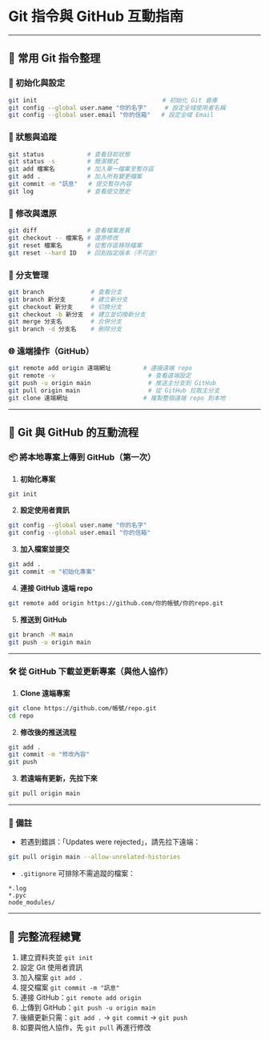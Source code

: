 # Git 指令與 GitHub 互動指南

---

## 🧰 常用 Git 指令整理

### 🔧 初始化與設定

```bash
git init                                   # 初始化 Git 倉庫
git config --global user.name "你的名字"     # 設定全域使用者名稱
git config --global user.email "你的信箱"   # 設定全域 Email
```

### 📁 狀態與追蹤

```bash
git status            # 查看目前狀態
git status -s         # 簡潔模式
git add 檔案名         # 加入單一檔案至暫存區
git add .             # 加入所有變更檔案
git commit -m "訊息"   # 提交暫存內容
git log               # 查看提交歷史
```

### 📝 修改與還原

```bash
git diff              # 查看檔案差異
git checkout -- 檔案名 # 還原修改
git reset 檔案名       # 從暫存區移除檔案
git reset --hard ID   # 回到指定版本（不可逆）
```

### 🌿 分支管理

```bash
git branch             # 查看分支
git branch 新分支       # 建立新分支
git checkout 新分支     # 切換分支
git checkout -b 新分支  # 建立並切換新分支
git merge 分支名        # 合併分支
git branch -d 分支名    # 刪除分支
```

### 🌐 遠端操作（GitHub）

```bash
git remote add origin 遠端網址         # 連接遠端 repo
git remote -v                          # 查看遠端設定
git push -u origin main                # 推送主分支到 GitHub
git pull origin main                   # 從 GitHub 拉取主分支
git clone 遠端網址                     # 複製整個遠端 repo 到本地
```

---

## 🔁 Git 與 GitHub 的互動流程

### 📦 將本地專案上傳到 GitHub（第一次）

1. **初始化專案**
```bash
git init
```

2. **設定使用者資訊**
```bash
git config --global user.name "你的名字"
git config --global user.email "你的信箱"
```

3. **加入檔案並提交**
```bash
git add .
git commit -m "初始化專案"
```

4. **連接 GitHub 遠端 repo**
```bash
git remote add origin https://github.com/你的帳號/你的repo.git
```

5. **推送到 GitHub**
```bash
git branch -M main
git push -u origin main
```

---

### 🛠️ 從 GitHub 下載並更新專案（與他人協作）

1. **Clone 遠端專案**
```bash
git clone https://github.com/帳號/repo.git
cd repo
```

2. **修改後的推送流程**
```bash
git add .
git commit -m "修改內容"
git push
```

3. **若遠端有更新，先拉下來**
```bash
git pull origin main
```

---

### 📌 備註

- 若遇到錯誤：「Updates were rejected」，請先拉下遠端：
```bash
git pull origin main --allow-unrelated-histories
```

- `.gitignore` 可排除不需追蹤的檔案：
```
*.log
*.pyc
node_modules/
```

---

## 🧭 完整流程總覽

1. 建立資料夾並 `git init`
2. 設定 Git 使用者資訊
3. 加入檔案 `git add .`
4. 提交檔案 `git commit -m "訊息"`
5. 連接 GitHub：`git remote add origin`
6. 上傳到 GitHub：`git push -u origin main`
7. 後續更新只需：`git add .` → `git commit` → `git push`
8. 如要與他人協作，先 `git pull` 再進行修改
